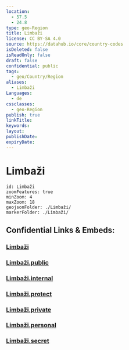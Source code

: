 ```yaml
---
location:
  - 57.5
  - 24.8
type: geo-Region
title: Limbaži
license: CC BY-SA 4.0
source: https://datahub.io/core/country-codes
isDeleted: false
isReadOnly: false
draft: false
confidential: public
tags:
  - geo/Country/Region
aliases:
  - Limbaži
Languages:
  - de
cssclasses:
  - geo-Region
publish: true
linkTitle:
keywords:
layout:
publishDate:
expiryDate:
---
```


# Limbaži

```leaflet
id: Limbaži
zoomFeatures: true 
minZoom: 4 
maxZoom: 18
geojsonFolder: ./Limbaži/
markerFolder: ./Limbaži/
```


## Confidential Links & Embeds: 

### [Limbaži](/_Standards/Earth/Continent/Europe/Europe~North/Latvia/Regions~Latvia/Riga/counties~Riga/Limbaži.md) 

### [Limbaži.public](/_public/Earth/Continent/Europe/Europe~North/Latvia/Regions~Latvia/Riga/counties~Riga/Limbaži.public.md) 

### [Limbaži.internal](/_internal/Earth/Continent/Europe/Europe~North/Latvia/Regions~Latvia/Riga/counties~Riga/Limbaži.internal.md) 

### [Limbaži.protect](/_protect/Earth/Continent/Europe/Europe~North/Latvia/Regions~Latvia/Riga/counties~Riga/Limbaži.protect.md) 

### [Limbaži.private](/_private/Earth/Continent/Europe/Europe~North/Latvia/Regions~Latvia/Riga/counties~Riga/Limbaži.private.md) 

### [Limbaži.personal](/_personal/Earth/Continent/Europe/Europe~North/Latvia/Regions~Latvia/Riga/counties~Riga/Limbaži.personal.md) 

### [Limbaži.secret](/_secret/Earth/Continent/Europe/Europe~North/Latvia/Regions~Latvia/Riga/counties~Riga/Limbaži.secret.md)

